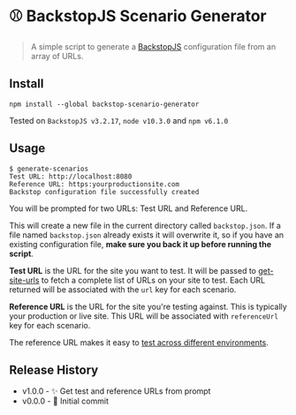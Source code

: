 ⚾️ BackstopJS Scenario Generator
==============

> A simple script to generate a [BackstopJS](https://github.com/garris/BackstopJS#testing-across-different-environments) configuration file from an array of
URLs.

## Install

```console
npm install --global backstop-scenario-generator
```

Tested on `BackstopJS v3.2.17`, `node v10.3.0` and `npm v6.1.0`

## Usage

```console
$ generate-scenarios
Test URL: http://localhost:8080
Reference URL: https:yourproductionsite.com
Backstop configuration file successfully created
```

You will be prompted for two URLs: Test URL and Reference URL.

This will create a new file in the current directory called `backstop.json`. If a file
named `backstop.json` already exists it will overwrite it, so if you have an
existing configuration file, **make sure you back it up before running the script**.

**Test URL** is the URL for the site you want to test. It will be passed to
[get-site-urls](https://www.npmjs.com/package/get-site-urls) to fetch a
complete list of URLs on your site to test. Each URL returned will be associated
with the `url` key for each scenario.

**Reference URL** is the URL for the site you're testing against. This is
typically your production or live site. This URL will be associated with
`referenceUrl` key for each scenario.

The reference URL makes it easy to
[test across different environments](https://github.com/garris/BackstopJS#testing-across-different-environments).

## Release History

* v1.0.0 - ✨ Get test and reference URLs from prompt
* v0.0.0 - 🎉 Initial commit
